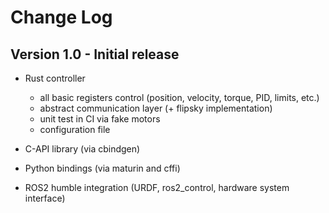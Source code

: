# Change Log

## Version 1.0 - Initial release
 
* Rust controller
    * all basic registers control (position, velocity, torque, PID, limits, etc.)
    * abstract communication layer (+ flipsky implementation) 
    * unit test in CI via fake motors
    * configuration file

* C-API library (via cbindgen)
* Python bindings (via maturin and cffi)
* ROS2 humble integration (URDF, ros2_control, hardware system interface)
